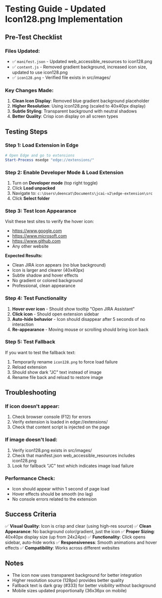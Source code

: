# Testing Guide - Updated Icon128.png Implementation

## Pre-Test Checklist

### Files Updated:
- ✅ `manifest.json` - Updated web_accessible_resources to icon128.png
- ✅ `content.js` - Removed gradient background, increased icon size, updated to use icon128.png
- ✅ `icon128.png` - Verified file exists in src/images/

### Key Changes Made:
1. **Clean Icon Display**: Removed blue gradient background placeholder
2. **Higher Resolution**: Using icon128.png (scaled to 40x40px display)
3. **Subtle Styling**: Transparent background with neutral shadows
4. **Better Quality**: Crisp icon display on all screen types

## Testing Steps

### Step 1: Load Extension in Edge
```powershell
# Open Edge and go to extensions
Start-Process msedge "edge://extensions/"
```

### Step 2: Enable Developer Mode & Load Extension
1. Turn on **Developer mode** (top right toggle)
2. Click **Load unpacked**
3. Navigate to: `c:\Users\deencat\Documents\jcai-v2\edge-extension\src`
4. Click **Select folder**

### Step 3: Test Icon Appearance
Visit these test sites to verify the hover icon:
- https://www.google.com
- https://www.microsoft.com
- https://www.github.com
- Any other website

**Expected Results:**
- Clean JIRA icon appears (no blue background)
- Icon is larger and clearer (40x40px)
- Subtle shadow and hover effects
- No gradient or colored background
- Professional, clean appearance

### Step 4: Test Functionality
1. **Hover over icon** - Should show tooltip "Open JIRA Assistant"
2. **Click icon** - Should open extension sidebar
3. **Auto-hide behavior** - Icon should disappear after 5 seconds of no interaction
4. **Re-appearance** - Moving mouse or scrolling should bring icon back

### Step 5: Test Fallback
If you want to test the fallback text:
1. Temporarily rename `icon128.png` to force load failure
2. Reload extension
3. Should show dark "JC" text instead of image
4. Rename file back and reload to restore image

## Troubleshooting

### If icon doesn't appear:
1. Check browser console (F12) for errors
2. Verify extension is loaded in edge://extensions/
3. Check that content script is injected on the page

### If image doesn't load:
1. Verify icon128.png exists in src/images/
2. Check that manifest.json web_accessible_resources includes icon128.png
3. Look for fallback "JC" text which indicates image load failure

### Performance Check:
- Icon should appear within 1 second of page load
- Hover effects should be smooth (no lag)
- No console errors related to the extension

## Success Criteria

✅ **Visual Quality**: Icon is crisp and clear (using high-res source)
✅ **Clean Appearance**: No background color/gradient, just the icon
✅ **Proper Sizing**: 40x40px display size (up from 24x24px)
✅ **Functionality**: Click opens sidebar, auto-hide works
✅ **Responsiveness**: Smooth animations and hover effects
✅ **Compatibility**: Works across different websites

## Notes
- The icon now uses transparent background for better integration
- Higher resolution source (128px) provides better quality
- Fallback text is dark gray (#333) for better visibility without background
- Mobile sizes updated proportionally (36x36px on mobile)
